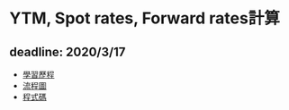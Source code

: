# YTM, Spot rates, Forward rates計算  
deadline: 2020/3/17  
---
- [學習歷程](https://github.com/payko/Financial_Engineering/blob/master/Hw2/%E5%AD%B8%E7%BF%92%E6%AD%B7%E7%A8%8B.md) 
- [流程圖](https://github.com/payko/Financial_Engineering/blob/master/Hw2/%E6%B5%81%E7%A8%8B%E5%9C%96.png)
- [程式碼](https://github.com/payko/Financial_Engineering/blob/master/Hw2/%E7%A8%8B%E5%BC%8F%E7%A2%BC.ipynb)
